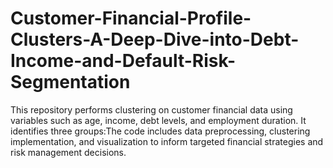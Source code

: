 # Customer-Financial-Profile-Clusters-A-Deep-Dive-into-Debt-Income-and-Default-Risk-Segmentation
This repository performs clustering on customer financial data using variables such as age, income, debt levels, and employment duration. It identifies three groups:The code includes data preprocessing, clustering implementation, and visualization to inform targeted financial strategies and risk management decisions.
